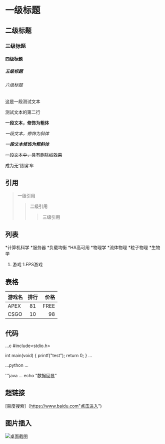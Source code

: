 # 一级标题
## 二级标题
### 三级标题
#### 四级标题
##### 五级标题
###### 六级标题

这是一段测试文本<br>

测试文本的第二行

**一段文本，修饰为粗体**

*一段文本，修饰为斜体*

***一段文本修饰为粗斜体***

~~一段文本中，具有删除线效果~~

成为无‘错误’车

## 引用

>一级引用
>>二级引用
>>>三级引用

## 列表

*计算机科学
 *服务器
  *负载均衡
  *HA高可用
*物理学
 *流体物理
 *粒子物理
*生物学

1. 游戏
  1.FPS游戏

## 表格
游戏名|排行|价格
---|:---:|---:
APEX|81|FREE
CSGO|10|98

## 代码

...c
#include<stdio.h>

int main(void)
{
  printf("test");
  return 0;
}
...

...python
...

'''java
...
     echo "数据回显”

## 超链接

[百度搜索]（https://www.baidu.com"点击进入")

## 图片插入
![桌面截图](E://fghf//aaa.png"def")
